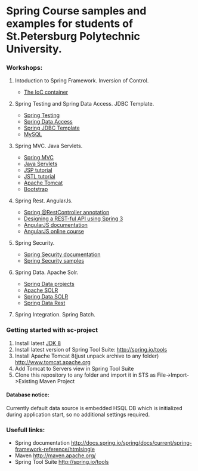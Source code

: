 # Spring Course samples and examples for students of St.Petersburg Polytechnic University.

### Workshops:
1. Intoduction to Spring Framework. Inversion of Control.
    
    * <a href="http://docs.spring.io/spring/docs/current/spring-framework-reference/htmlsingle/#beans">The IoC       container</a>

2. Spring Testing and Spring Data Access. JDBC Template.
      * <a href="http://docs.spring.io/spring/docs/current/spring-framework-reference/htmlsingle/#testing">Spring Testing</a>
      * <a href="http://docs.spring.io/spring/docs/current/spring-framework-reference/htmlsingle/#spring-data-tier">Spring Data Access</a>
      * <a href="http://docs.spring.io/spring/docs/current/spring-framework-reference/htmlsingle/#jdbc">Spring JDBC Template</a>
      * <a href="http://www.mysql.com/">MySQL</a>
      
3. Spring MVC. Java Servlets. 
      * <a href="http://docs.spring.io/spring/docs/current/spring-framework-reference/htmlsingle/#mvc">Spring MVC</a>
      * <a href="http://docs.oracle.com/javaee/6/tutorial/doc/bnafe.html">Java Servlets</a>
      * <a href="http://www.tutorialspoint.com/jsp/jsp_overview.htm">JSP tutorial</a>
      * <a href="http://www.tutorialspoint.com/jsp/jsp_standard_tag_library.htm">JSTL tutorial</a>
      * <a href="http://www.tomcat.apache.org/">Apache Tomcat</a>
      * <a href="http://getbootstrap.com/css/">Bootstrap</a>
      
4. Spring Rest. AngularJs.
      * <a href="http://docs.spring.io/spring/docs/current/spring-framework-reference/htmlsingle/#mvc-ann-restcontroller">Spring @RestController annotation</a>
      * <a href="http://www.youtube.com/watch?v=wylViAqNiRA">Designing a REST-ful API using Spring 3</a>
      * <a href="https://docs.angularjs.org/guide">AngularJS documentation</a>
      * <a href="http://campus.codeschool.com/courses/shaping-up-with-angular-js/contents">AngularJS online course</a>
      
5. Spring Security.
      * <a href="http://docs.spring.io/spring-security/site/docs/3.2.5.RELEASE/reference/htmlsingle/">Spring Security documentation</a>
      * <a href="https://github.com/spring-projects/spring-security/tree/master/samples">Spring Security samples</a>

6. Spring Data. Apache Solr.
      * <a href="http://projects.spring.io/spring-data/">Spring Data projects</a>
      * <a href="http://lucene.apache.org/solr/">Apache SOLR</a>
      * <a href="http://docs.spring.io/spring-data/solr/docs/1.3.1.RELEASE/reference/html/">Spring Data SOLR</a>
      * <a href="http://projects.spring.io/spring-data-rest/">Spring Data Rest</a>

7. Spring Integration. Spring Batch.


### Getting started with sc-project
1. Install latest <a href="http://www.oracle.com/technetwork/java/javase/downloads/jdk8-downloads-2133151.html">JDK 8 </a>
2. Install latest version of Spring Tool Suite: http://spring.io/tools
3. Install Apache Tomcat 8(just unpack archive to any folder) http://www.tomcat.apache.org
4. Add Tomcat to Servers view in Spring Tool Suite  
5. Clone this repository to any folder and import it in STS as File->Import->Existing Maven Project

#### Database notice:
Currently default data source is embedded HSQL DB which is initialized during application start, so no additional settings required.

### Usefull links:
* Spring documentation http://docs.spring.io/spring/docs/current/spring-framework-reference/htmlsingle 
* Maven http://maven.apache.org/
* Spring Tool Suite http://spring.io/tools
